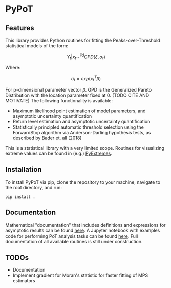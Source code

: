 # PyPoT

## Features

This library provides Python routines for fitting the Peaks-over-Threshold statistical models of the form:

```math
Y_t | x_t \sim^{iid} GPD(\xi, \sigma_t)
```

Where:

```math
\sigma_t = exp(x_t^T \beta)
```

For p-dimensional parameter vector $\beta$.  GPD is the Generalized Pareto Distribution with the location parameter fixed at 0. (TODO CITE AND MOTIVATE)  The following functionality is available:

- Maximum likelihood point estimation of model parameters, and asymptotic uncertainty quantification
- Return level estimation and asymptotic uncertainty quantification
- Statistically principled automatic threshold selection using the ForwardStop algorithm via Anderson-Darling hypothesis tests, as described by Bader et. all (2018)

This is a statistical library with a very limited scope. Routines for visualizing extreme values can be found in (e.g.) [PyExtremes](https://github.com/georgebv/pyextremes).

## Installation

To install PyPoT via pip, clone the repository to your machine, navigate to the root directory, and run:

`pip install .`

## Documentation

Mathematical "documentation" that includes definitions and expressions for asymptotic results can be found [here](stats.md).  A Jupyter notebook with examples code for performing PoT analysis tasks can be found [here](pypot/examples/PyPoT_examples.ipynb).  Full documentation of all available routines is still under construction.

## TODOs

- Documentation
- Implement gradient for Moran's statistic for faster fitting of MPS estimators
